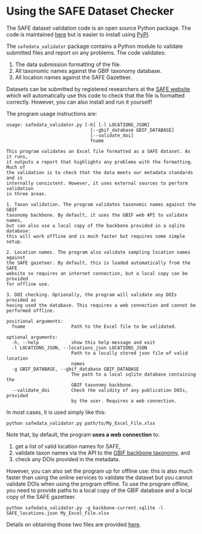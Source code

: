 # Using the SAFE Dataset Checker

The SAFE dataset validation code is an open source Python package. The code is maintained  [here](https://github.com/ImperialCollegeLondon/safedata_validator) but is easier to install using  [PyPI](https://pypi.org/project/safedata-validator). 

The  `safedata_validator` package contains a Python module to validate submitted files and report on any problems. The code validates:

  1. The data submission formatting of the file.
  1. All taxonomic names against the GBIF taxonomy database.
  1. All location names against the SAFE Gazetteer.

Datasets can be submitted by registered researchers at the [SAFE website](https://safeproject.net/datasets/submit_dataset) which will automatically use this code to check that the file is formatted correctly. However, you can also install and run it yourself!

The program usage instructions are:

    usage: safedata_validator.py [-h] [-l LOCATIONS_JSON]
                                   [--gbif_database GBIF_DATABASE]
                                   [--validate_doi]
                                   fname

    This program validates an Excel file formatted as a SAFE dataset. As it runs,
    it outputs a report that highlights any problems with the formatting. Much of
    the validation is to check that the data meets our metadata standards and is
    internally consistent. However, it uses external sources to perform validation
    in three areas.

    1. Taxon validation. The program validates taxonomic names against the GBIF
    taxonomy backbone. By default, it uses the GBIF web API to validate names,
    but can also use a local copy of the backbone provided in a sqlite database:
    this will work offline and is much faster but requires some simple setup.

    2. Location names. The program also validate sampling location names against
    the SAFE gazeteer. By default, this is loaded automatically from the SAFE
    website so requires an internet connection, but a local copy can be provided
    for offline use.

    3. DOI checking. Optionally, the program will validate any DOIs provided as
    having used the database. This requires a web connection and cannot be
    performed offline.

    positional arguments:
      fname                 Path to the Excel file to be validated.

    optional arguments:
      -h, --help            show this help message and exit
      -l LOCATIONS_JSON, --locations_json LOCATIONS_JSON
                            Path to a locally stored json file of valid location
                            names
      -g GBIF_DATABASE, --gbif_database GBIF_DATABASE
                            The path to a local sqlite database containing the
                            GBIF taxonomy backbone.
      --validate_doi        Check the validity of any publication DOIs, provided
                            by the user. Requires a web connection.


In most cases, it is used simply like this:

    python safedata_validator.py path/to/My_Excel_File.xlsx

Note that, by default, the program **uses a web connection** to:

1. get a list of valid location names for SAFE, 
2. validate taxon names via the API to the [GBIF backbone taxonomy](https://www.gbif.org/dataset/d7dddbf4-2cf0-4f39-9b2a-bb099caae36c), and
3. check any DOIs provided in the metadata. 

However, you can also set the program up for offline use: this is also much faster than using the
online services to validate the dataset but you cannot validate DOIs when using the program
offline. To use the program offline, you need to provide paths to a local copy of the GBIF database
and a local copy of the SAFE gazetteer.

    python safedata_validator.py -g backbone-current.sqlite -l SAFE_locations.json My_Excel_File.xlsx

Details on obtaining those two files are provided [here](install.md).
